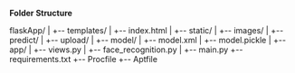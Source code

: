 **Folder Structure**


flaskApp/
|
+-- templates/
|   +-- index.html
|
+-- static/
|   +-- images/
|   +-- predict/
|   +-- upload/
|
+-- model/
|   +-- model.xml
|   +-- model.pickle
|
+-- app/
|   +-- views.py
|   +-- face_recognition.py
|
+-- main.py
+-- requirements.txt
+-- Procfile
+-- Aptfile
